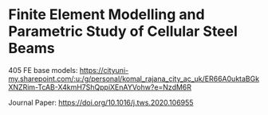# Finite Element Modelling and Parametric Study of Cellular Steel Beams

405 FE base models:
https://cityuni-my.sharepoint.com/:u:/g/personal/komal_rajana_city_ac_uk/ER66A0uktaBGkXNZRim-TcAB-X4kmH7ShQppiXEnAYVohw?e=NzdM6R

Journal Paper:
https://doi.org/10.1016/j.tws.2020.106955
